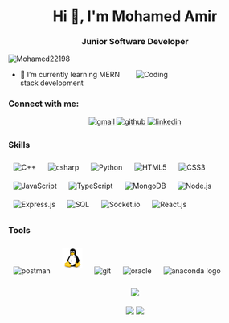 <h1 align="center">Hi 👋, I'm Mohamed Amir</h1>
<h3 align="center">Junior Software Developer</h3>
<p align="left"> <img src="https://komarev.com/ghpvc/?username=Mohamed22198&label=Profile%20views&color=0e75b6&style=flat" alt="Mohamed22198" /> </p>
<img align="right" alt="Coding" width="250" src="https://media1.tenor.com/m/2uyENRmiUt0AAAAC/coding.gif"/>

- 🌱 I’m currently learning MERN stack development
 
<h3 align="left">Connect with me:</h3>
<div align="center">
<a href="mailto:mooamir90@gmail.com" target="_blank">
<img src=https://img.shields.io/badge/gmail-%23F45.svg?&style=for-the-badge&logo=gmail&logoColor=white alt=gmail style="margin-bottom: 5px;" />
</a>
<a href="https://github.com/Mohamed22198" target="_blank">
<img src=https://img.shields.io/badge/github-%2324292e.svg?&style=for-the-badge&logo=github&logoColor=white alt=github style="margin-bottom: 5px;" />
</a>
<a href="https://www.linkedin.com/in/mohamed-amiir/" target="_blank">
<img src=https://img.shields.io/badge/linkedin-%231E77B5.svg?&style=for-the-badge&logo=linkedin&logoColor=white alt=linkedin style="margin-bottom: 5px;" />
</a>




<h3 align="left">Skills</h3>
<div align="left">  
<img style="margin: 10px"     src="https://raw.githubusercontent.com/danielcranney/readme-generator/main/public/icons/skills/cplusplus-colored.svg"alt="C++" height="40" />  
<img style="margin: 10px"     src="https://raw.githubusercontent.com/danielcranney/readme-generator/main/public/icons/skills/csharp-colored.svg"alt="csharp" height="40"/>
<img style="margin: 10px"     src="https://raw.githubusercontent.com/danielcranney/readme-generator/main/public/icons/skills/python-colored.svg"alt="Python" height="40" /> 
<img style="margin: 10px"     src="https://raw.githubusercontent.com/danielcranney/readme-generator/main/public/icons/skills/html5-colored.svg" alt="HTML5" height="40" />  
<img style="margin: 10px"     src="https://raw.githubusercontent.com/danielcranney/readme-generator/main/public/icons/skills/css3-colored.svg" alt="CSS3" height="40" />  
<img style="margin: 10px"     src="https://raw.githubusercontent.com/danielcranney/readme-generator/main/public/icons/skills/javascript-colored.svg"alt="JavaScript" height="40" />  
<img style="margin: 10px"     src="https://raw.githubusercontent.com/danielcranney/readme-generator/main/public/icons/skills/typescript-colored.svg" alt="TypeScript" height="40" />  
<img style="margin: 10px"     src="https://www.vectorlogo.zone/logos/mongodb/mongodb-icon.svg" alt="MongoDB" height="40" />   
<img style="margin: 10px"     src="https://www.vectorlogo.zone/logos/nodejs/nodejs-ar21.svg" alt="Node.js" height="40" />
<img style="margin: 10px"     src="https://www.vectorlogo.zone/logos/expressjs/expressjs-icon.svg" alt="Express.js" height="40" />    
<img style="margin: 10px"     src="https://profilinator.rishav.dev/skills-assets/mysql-original-wordmark.svg" alt="SQL" height="40" />    
<img style="margin: 10px"     src="https://socket.io/images/logo-dark.svg" alt="Socket.io" height="40" />    
<img style="margin: 10px"     src="https://www.vectorlogo.zone/logos/reactjs/reactjs-icon.svg" alt="React.js" height="40" />  

</div>

<h3 align="left">Tools</h3>

<div align="left">  
<img style="margin: 10px" src="https://www.vectorlogo.zone/logos/getpostman/getpostman-icon.svg" alt="postman" height="40" />  
<img style="margin: 10px" src="https://raw.githubusercontent.com/devicons/devicon/master/icons/linux/linux-original.svg" alt="linux" height="40"/>
<img style="margin: 10px" src="https://raw.githubusercontent.com/danielcranney/readme-generator/main/public/icons/skills/git-colored.svg"alt="git" height="40" />  
<img style="margin: 10px" src="https://profilinator.rishav.dev/skills-assets/oracle-original.svg" alt="oracle" height="40" /> 
<img style="margin: 10px" src="https://cdn.jsdelivr.net/gh/devicons/devicon/icons/anaconda/anaconda-original.svg" height="40" alt="anaconda logo"  />
</div>



<br/>


<div>
  <img width="49.5%" src="https://github-readme-stats.vercel.app/api?username=Mohamed-Amiir&show_icons=true&theme=radical&hide_border=true&include_all_commits=true&count_private=true" />
<!--     <img width="49.5%" src="https://github-readme-streak-stats.herokuapp.com/?user=Mohamed-Amiir&theme=radical&hide_border=true" /> -->
</div>
<br>


<div>
<img width="49.5%" align="top" src="https://github-profile-trophy.vercel.app/?username=Mohamed-Amiir&theme=radical&row=2&column=3&no-frame=true&no-bg=false&margin-w=5&margin-h=5" />
<img width="49.5%" align="top" src="https://github-readme-stats.vercel.app/api/top-langs/?username=Mohamed-Amiir&layout=compact&theme=radical&hide_border=true&langs_count=12&hide=jupyter%20notebook" />  
 </div>
 
